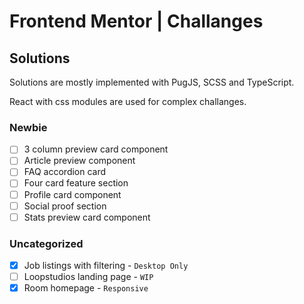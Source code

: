 # Frontend Mentor | Challanges

## Solutions

Solutions are mostly implemented with PugJS, SCSS and TypeScript.

React with css modules are used for complex challanges.

### Newbie

- [ ] 3 column preview card component
- [ ] Article preview component
- [ ] FAQ accordion card
- [ ] Four card feature section
- [ ] Profile card component
- [ ] Social proof section
- [ ] Stats preview card component

### Uncategorized

- [x] Job listings with filtering - `Desktop Only`
- [ ] Loopstudios landing page - `WIP`
- [x] Room homepage - `Responsive`
